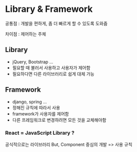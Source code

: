 # Library & Framework

공통점 : 개발을 편하게, 좀 더 빠르게 할 수 있도록 도와줌

차이점 : 제어하는 주체

## Library

- jQuery, Bootstrap ...
- 필요할 때 불러서 사용하고 사용자가 제어함
- 필요하다면 다른 라이브러리로 쉽게 대체 가능

## Framework

- django, spring ...
- 정해진 규칙에 따라서 사용
- framework가 사용자를 제어함
- 다른 프레임워크로 변경하려면 모든 것을 교체해야함

### React = JavaScript Library ?

공식적으로는 라이브러리
But, Component 중심의 개발 => 사용 규칙
